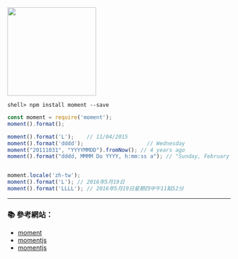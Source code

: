
<img src="https://pbs.twimg.com/profile_images/482670411402858496/Xrtdc94q_400x400.png" width="200">    

```console
shell> npm install moment --save
```

```js
const moment = require('moment');
moment().format();

moment().format('L');    // 11/04/2015
moment().format('dddd');                    // Wednesday
moment("20111031", "YYYYMMDD").fromNow(); // 4 years ago
moment().format("dddd, MMMM Do YYYY, h:mm:ss a"); // "Sunday, February 14th 2010, 3:25:50 pm"


moment.locale('zh-tw');
moment().format('L'); // 2016年5月19日
moment().format('LLLL'); // 2016年5月19日星期四中午11點52分
```

---

### :books: 參考網站：
- [moment](https://www.npmjs.com/package/moment)
- [momentjs](http://momentjs.com/)
- [momentjs](http://momentjs.com/docs/)